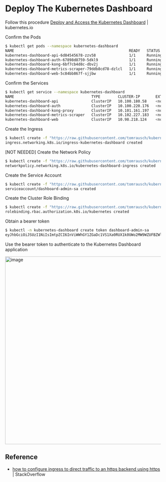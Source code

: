 
# Deploy The Kubernetes Dashboard
Follow this procedure [Deploy and Access the Kubernetes Dashboard](https://kubernetes.io/docs/tasks/access-application-cluster/web-ui-dashboard/) | kubernetes.io

Confirm the Pods
```bash
$ kubectl get pods --namespace kubernetes-dashboard
NAME                                                    READY   STATUS    RESTARTS   AGE
kubernetes-dashboard-api-6d84545678-zzv58               1/1     Running   0          57s
kubernetes-dashboard-auth-67898d8759-5dkl9              1/1     Running   0          57s
kubernetes-dashboard-kong-6bf7cb4d8c-dbv2j              1/1     Running   0          57s
kubernetes-dashboard-metrics-scraper-79ddb8cd78-dzlcl   1/1     Running   0          57s
kubernetes-dashboard-web-5c84bb867f-sjjbw               1/1     Running   0          57s
```

Confirm the Services
```bash
$ kubectl get service --namespace kubernetes-dashboard
NAME                                   TYPE        CLUSTER-IP       EXTERNAL-IP   PORT(S)    AGE
kubernetes-dashboard-api               ClusterIP   10.100.180.58    <none>        8000/TCP   8m41s
kubernetes-dashboard-auth              ClusterIP   10.100.220.176   <none>        8000/TCP   8m41s
kubernetes-dashboard-kong-proxy        ClusterIP   10.101.161.197   <none>        443/TCP    8m41s
kubernetes-dashboard-metrics-scraper   ClusterIP   10.102.227.183   <none>        8000/TCP   8m41s
kubernetes-dashboard-web               ClusterIP   10.98.218.124    <none>        8000/TCP   8m41s
```

Create the Ingress
```bash
$ kubectl create -f "https://raw.githubusercontent.com/tomrausch/kubernetes_public/refs/heads/main/src/kubernetes-dashboard/kubernetes-dashboard-ingress.yaml"
ingress.networking.k8s.io/ingress-kubernetes-dashboard created
```

[NOT NEEDED] Create the Network Policy
```bash
$ kubectl create -f "https://raw.githubusercontent.com/tomrausch/kubernetes_public/refs/heads/main/src/kubernetes-dashboard/kubernetes-dashboard-networkpolicy.yaml"
networkpolicy.networking.k8s.io/kubernetes-dashboard-ingress created
```

Create the Service Account
```bash
$ kubectl create -f "https://raw.githubusercontent.com/tomrausch/kubernetes_public/refs/heads/main/src/kubernetes-dashboard/kubernetes-dashboard-serviceaccount-dashboard-admin-sa.yaml"
serviceaccount/dashboard-admin-sa created
```

Create the Cluster Role Binding
```bash
$ kubectl create -f "https://raw.githubusercontent.com/tomrausch/kubernetes_public/refs/heads/main/src/kubernetes-dashboard/kubernetes-dashboard-clusterrolebinding-dashboard-admin-crb.yaml"
rolebinding.rbac.authorization.k8s.io/kubernetes created
```

Obtain a bearer token
```bash
$ kubectl -n kubernetes-dashboard create token dashboard-admin-sa
eyJhbGciOiJSUzI1NiIsImtpZCI6InViWWhGY1ZGaDc1VS1Xa0RUX1k0UWo2MW9WZUFBZWlacGZaRlNMRDRZc3cifQ.eyJhdWQiOlsiaHR0cHM6Ly9rdWJlcm5ldGVzLmRlZmF1bHQuc3ZjLmNsdXN0ZXIubG9jYWwiXSwiZXhwIjoxNzU1MjE3Njk3LCJpYXQiOjE3NTUyMTQwOTcsImlzcyI6Imh0dHBzOi8va3ViZXJuZXRlcy5kZWZhdWx0LnN2Yy5jbHVzdGVyLmxvY2FsIiwia3ViZXJuZXRlcy5pbyI6eyJuYW1lc3BhY2UiOiJrdWJlcm5ldGVzLWRhc2hib2FyZCIsInNlcnZpY2VhY2NvdW50Ijp7Im5hbWUiOiJkZWZhdWx0IiwidWlkIjoiNzkyMmMzMDEtMTA5MS00MDQ0LWI2ZmYtOTAyZTZhNjUwNjFhIn19LCJuYmYiOjE3NTUyMTQwOTcsInN1YiI6InN5c3RlbTpzZXJ2aWNlYWNjb3VudDprdWJlcm5ldGVzLWRhc2hib2FyZDpkZWZhdWx0In0.eLIgb3IHABYtGtWyk1F7bDOrgvj7oFj_HwoN4vhJDpwvMXofoGvnVpQq51DS_J6PnihrAsLXPETJogJeX1YGuJDS644mYvFyjOd7gv2aKBOrRwJjsc-Sc3vRrO9bKSTgI5JLktyOp_QCF2UNws8wLIYOH-rJpyaV_x9CUQt6sWe7wgqCunBjEl5tqs0Wm5saMayMxL1RwGGzneR3B_J8_7dHz8kes4DCUAeyvt9-nOXzhP-6vwvGz9FLyW79sIq3SywMl5jd_TOzusv1KCdAsPf0zMqDVTeXL8gNJbNNve2vECQBSafIbUFwj2Dir1gVlyuPEZB7KKzP8Uf2K0FfDA
```

Use the bearer token to authenticate to the Kubernetes Dashboard application

<img width="1658" height="609" alt="image" src="https://github.com/user-attachments/assets/bbcba828-a9f2-4b22-94df-e0f1dc6cacc9" />


## Reference
- [how to configure ingress to direct traffic to an https backend using https](https://stackoverflow.com/questions/54459015/how-to-configure-ingress-to-direct-traffic-to-an-https-backend-using-https) | StackOverflow


